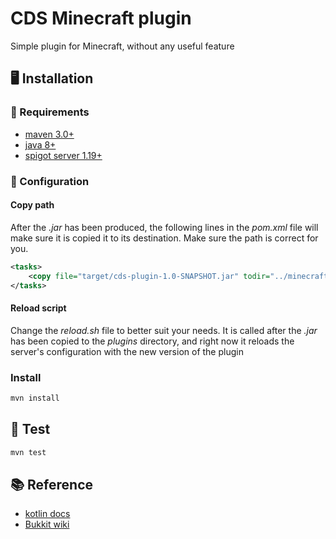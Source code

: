 # CDS Minecraft plugin

Simple plugin for Minecraft, without any useful feature

## 🖥 Installation

### 🧾 Requirements

- [maven 3.0+](https://maven.apache.org/)
- [java 8+](https://www.java.com/)
- [spigot server 1.19+](https://getbukkit.org/get/b78b59a4de300d2eea0ca32566df3def)

### 🔧 Configuration

#### Copy path

After the _.jar_ has been produced, the following lines in the _pom.xml_ file will make sure it is copied it to its destination.
Make sure the path is correct for you.

```xml
<tasks>
    <copy file="target/cds-plugin-1.0-SNAPSHOT.jar" todir="../minecraft_19/plugins" />
</tasks>
```

#### Reload script

Change the _reload.sh_ file to better suit your needs.
It is called after the _.jar_ has been copied to the _plugins_ directory, and right now it reloads the server's configuration with the new version of the plugin

### Install

```sh
mvn install
```

## 🧪 Test

```sh
mvn test
```

## 📚 Reference
- [kotlin docs](https://kotlinlang.org/docs/home.html)
- [Bukkit wiki](https://bukkit.fandom.com/wiki/Plugin_Tutorial_(Eclipse))
